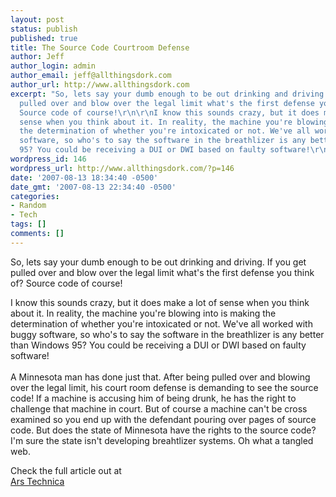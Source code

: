 ```yaml
---
layout: post
status: publish
published: true
title: The Source Code Courtroom Defense
author: Jeff
author_login: admin
author_email: jeff@allthingsdork.com
author_url: http://www.allthingsdork.com
excerpt: "So, lets say your dumb enough to be out drinking and driving. If you get
  pulled over and blow over the legal limit what's the first defense you think of?
  Source code of course!\r\n\r\nI know this sounds crazy, but it does make a lot of
  sense when you think about it. In reality, the machine you're blowing into is making
  the determination of whether you're intoxicated or not. We've all worked with buggy
  software, so who's to say the software in the breathlizer is any better than Windows
  95? You could be receiving a DUI or DWI based on faulty software!\r\n"
wordpress_id: 146
wordpress_url: http://www.allthingsdork.com/?p=146
date: '2007-08-13 18:34:40 -0500'
date_gmt: '2007-08-13 22:34:40 -0500'
categories:
- Random
- Tech
tags: []
comments: []
---
```

<p>So, lets say your dumb enough to be out drinking and driving. If you get pulled over and blow over the legal limit what's the first defense you think of? Source code of course!</p>
<p>I know this sounds crazy, but it does make a lot of sense when you think about it. In reality, the machine you're blowing into is making the determination of whether you're intoxicated or not. We've all worked with buggy software, so who's to say the software in the breathlizer is any better than Windows 95? You could be receiving a DUI or DWI based on faulty software!<br />
<a id="more"></a><a id="more-146"></a><br />
A Minnesota man has done just that. After being pulled over and blowing over the legal limit, his court room defense is demanding to see the source code! If a machine is accusing him of being drunk, he has the right to challenge that machine in court. But of course a machine can't be cross examined so you end up with the defendant pouring over pages of source code. But does the state of Minnesota have the rights to the source code? I'm sure the state isn't developing breahtlizer systems. Oh what a tangled web.</p>
<p>Check the full article out at <a href="http://arstechnica.com/news.ars/post/20070809-im-not-drunk-officer-you-just-have-poor-source-code.html"><br />
Ars Technica</a></p>
